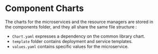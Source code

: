 # Component Charts

The charts for the microservices and the resource managers are stored in the components folder, and they all share the same file structure :
- `Chart.yaml` expresses a dependency on the common library chart.
- `template` folder contains deployment and service templates.
- `values.yaml` contains specific values for the microservice.